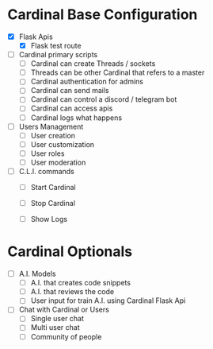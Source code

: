 
# Cardinal Base Configuration

- [x] Flask Apis
  - [x] Flask test route

- [ ] Cardinal primary scripts
  - [ ] Cardinal can create Threads / sockets
  - [ ] Threads can be other Cardinal that refers to a master
  - [ ] Cardinal authentication for admins
  - [ ] Cardinal can send mails
  - [ ] Cardinal can control a discord / telegram bot
  - [ ] Cardinal can access apis
  - [ ] Cardinal logs what happens

- [ ] Users Management
  - [ ] User creation
  - [ ] User customization
  - [ ] User roles
  - [ ] User moderation

- [ ] C.L.I. commands
  - [ ] Start Cardinal
  - [ ] Stop Cardinal
  - [ ] Show Logs


# Cardinal Optionals

- [ ] A.I. Models
  - [ ] A.I. that creates code snippets
  - [ ] A.I. that reviews the code
  - [ ] User input for train A.I. using Cardinal Flask Api

- [ ] Chat with Cardinal or Users
  - [ ] Single user chat
  - [ ] Multi user chat
  - [ ] Community of people
